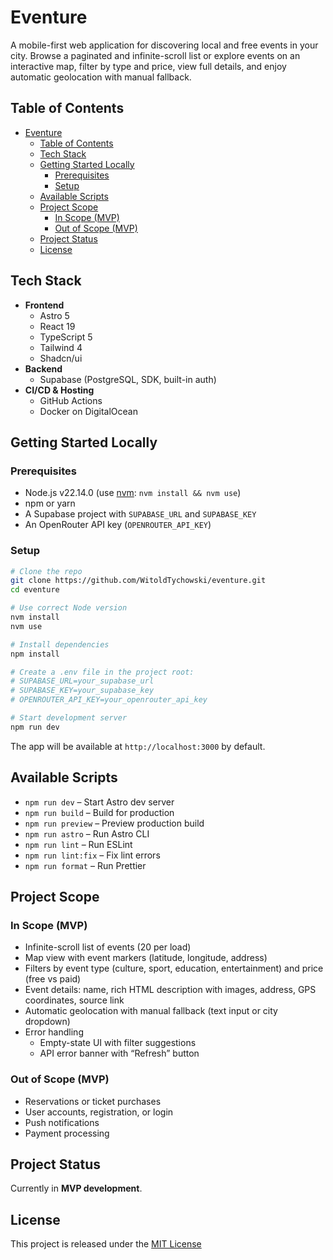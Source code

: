 # Eventure

A mobile-first web application for discovering local and free events in your city. Browse a paginated and infinite-scroll list or explore events on an interactive map, filter by type and price, view full details, and enjoy automatic geolocation with manual fallback.

## Table of Contents

- [Eventure](#eventure)
  - [Table of Contents](#table-of-contents)
  - [Tech Stack](#tech-stack)
  - [Getting Started Locally](#getting-started-locally)
    - [Prerequisites](#prerequisites)
    - [Setup](#setup)
  - [Available Scripts](#available-scripts)
  - [Project Scope](#project-scope)
    - [In Scope (MVP)](#in-scope-mvp)
    - [Out of Scope (MVP)](#out-of-scope-mvp)
  - [Project Status](#project-status)
  - [License](#license)

## Tech Stack

- **Frontend**  
  - Astro 5  
  - React 19  
  - TypeScript 5  
  - Tailwind 4  
  - Shadcn/ui  
- **Backend**  
  - Supabase (PostgreSQL, SDK, built-in auth)  
- **CI/CD & Hosting**  
  - GitHub Actions  
  - Docker on DigitalOcean  

## Getting Started Locally

### Prerequisites

- Node.js v22.14.0 (use [nvm](https://github.com/nvm-sh/nvm): `nvm install && nvm use`)  
- npm or yarn  
- A Supabase project with `SUPABASE_URL` and `SUPABASE_KEY`  
- An OpenRouter API key (`OPENROUTER_API_KEY`)  

### Setup

```bash
# Clone the repo
git clone https://github.com/WitoldTychowski/eventure.git
cd eventure

# Use correct Node version
nvm install
nvm use

# Install dependencies
npm install

# Create a .env file in the project root:
# SUPABASE_URL=your_supabase_url
# SUPABASE_KEY=your_supabase_key
# OPENROUTER_API_KEY=your_openrouter_api_key

# Start development server
npm run dev
```

The app will be available at `http://localhost:3000` by default.

## Available Scripts

- `npm run dev` – Start Astro dev server  
- `npm run build` – Build for production  
- `npm run preview` – Preview production build  
- `npm run astro` – Run Astro CLI  
- `npm run lint` – Run ESLint  
- `npm run lint:fix` – Fix lint errors  
- `npm run format` – Run Prettier  

## Project Scope

### In Scope (MVP)

- Infinite-scroll list of events (20 per load)  
- Map view with event markers (latitude, longitude, address)  
- Filters by event type (culture, sport, education, entertainment) and price (free vs paid)  
- Event details: name, rich HTML description with images, address, GPS coordinates, source link  
- Automatic geolocation with manual fallback (text input or city dropdown)  
- Error handling  
  - Empty-state UI with filter suggestions  
  - API error banner with “Refresh” button  

### Out of Scope (MVP)

- Reservations or ticket purchases  
- User accounts, registration, or login  
- Push notifications  
- Payment processing  

## Project Status

Currently in **MVP development**.

## License

This project is released under the [MIT License](LICENSE)  
